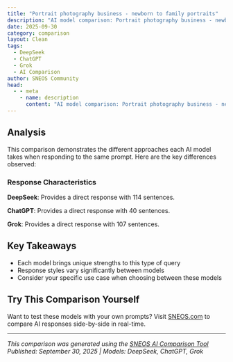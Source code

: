 ```yaml
---
title: "Portrait photography business - newborn to family portraits"
description: "AI model comparison: Portrait photography business - newborn to family portraits..."
date: 2025-09-30
category: comparison
layout: Clean
tags:
  - DeepSeek
  - ChatGPT
  - Grok
  - AI Comparison
author: SNEOS Community
head:
  - - meta
    - name: description
      content: "AI model comparison: Portrait photography business - newborn to family portraits..."
---
```


<ChatComparison
  title="Portrait photography business - newborn to family portraits"
  prompt="Portrait photography business - newborn to family portraits"
  :responses='{
    "DeepSeek": "Of course! Starting and running a portrait photography business specializing in newborns to families is a beautiful and rewarding venture. It combines artistic skill with the ability to connect with people during some of life\u0027s most precious moments.\n\nHere is a comprehensive guide covering everything from your core philosophy to the nitty-gritty of operations.\n\n---\n\n### **Part 1: Defining Your Brand \u0026 Niche**\n\nThis is the foundation of your business. You can\u0027t be everything to everyone.\n\n**1. Find Your \u0022Why\u0022 and Your Style:**\n*   **Your \u0022Why\u0022:** Why do you want to photograph families? Is it to freeze a fleeting moment of childhood? To create heirlooms? To celebrate connection?\n*   **Your Style:** This is your artistic signature. Are you?\n    *   **Light \u0026 Airy:** Bright, clean, soft colors, natural light.\n    *   **Dark \u0026 Moody:** Rich shadows, deep colors, dramatic lighting.\n    *   **Lifestyle:** Candid, storytelling, capturing real interactions in a client\u0027s home or a meaningful location.\n    *   **Posed/Classic:** Timeless, traditional portraits with deliberate posing and perfect lighting.\n\n**2. Specialize Within Your Niche:**\nWhile \u0022newborn to family\u0022 is your broad niche, you can further specialize to stand out.\n*   **Newborn Specialist:** Requires specific safety training, props, and patience. You\u0027ll focus on babies under 3 months old.\n*   **Milestone Photographer:** Capturing key stages: sitter sessions (6-8 months), first birthday cake smashes, etc.\n*   **Maternity \u0026 Newborn Combo:** Serving families from pregnancy through the newborn stage.\n*   **Outdoor Family Storyteller:** Focusing on adventurous, candid sessions in nature.\n\n---\n\n### **Part 2: Essential Skills \u0026 Equipment**\n\n**1. Non-Negotiable Skills:**\n*   **Technical Proficiency:** Master your camera (Manual mode), lighting (natural and artificial), and composition.\n*   **Posing \u0026 Directing:** You must be able to gently pose a newborn **safely** and make a family of five look natural and connected. This is more about prompting interaction than rigid posing.\n*   **Patience \u0026 Calm Demeanor:** Newborns cry, toddlers have tantrums, parents are stressed. You are the calm, reassuring anchor.\n*   **Safety (CRUCIAL for Newborns):** Get trained in newborn safety. This includes proper posing (never forcing a baby), hygiene, recognizing signs of distress, and always having a spotter.\n\n**2. Essential Gear:**\n*   **Camera \u0026 Lenses:** A full-frame camera is ideal. Key lenses: a 50mm f/1.8 (great starter), and a 35mm or 24-70mm for wider family shots.\n*   **Lighting:**\n    *   **Studio:** A reliable studio strobe or continuous light with a large modifier (softbox/umbrella) for soft, flattering light.\n    *   **On-Location:** A good speedlight and reflector for fill light.\n*   **Newborn Studio Specifics:**\n    *   **Props:** Beanbag poser, blankets, wraps, buckets, baskets, headbands, bonnets.\n    *   **Heater:** Newborns need to be warm to stay sleepy and comfortable.\n*   **Backups:** Multiple memory cards, extra batteries, and a backup camera body for professional work.\n\n---\n\n### **Part 3: The Client Experience \u0026 Session Workflow**\n\nA great experience leads to referrals and repeat clients.\n\n**1. Before the Session:**\n*   **Inquiry:** Respond quickly and professionally.\n*   **Consultation:** Have a phone or video call to discuss their vision, your style, and what to wear. For newborns, discuss safety and parent expectations.\n*   **Booking \u0026 Contract:** Use a professional contract that outlines deliverables, payment, rescheduling policies, and model release. Take a deposit to secure the date.\n*   **Preparation Guide:** Send a PDF with tips on what to wear, what to expect, and how to prepare. This manages expectations and reduces day-of stress.\n\n**2. During the Session:**\n*   **Create a Welcoming Atmosphere:** Play soft music, offer water, be friendly.\n*   **Connect First:** Spend the first 5 minutes chatting, not shooting. Make the kids feel comfortable.\n*   **Lead with Confidence:** Guide them through poses and prompts. Be encouraging and positive.\n*   **Safety First (Newborns):** Never take a risk. If a pose isn\u0027t working, move on. A parent should always be within arm\u0027s reach during composite-prone poses.\n\n**3. After the Session:**\n*   **The Sneak Peek:** Within 24-48 hours, send 1-2 beautifully edited images via text or social media. This builds excitement!\n*   **Editing:** Cull and edit your images consistently with your signature style.\n*   **The Reveal \u0026 Ordering Session:** This is key for sales.\n    *   **In-Person Sales (IPS):** Schedule a meeting to present your final gallery. This personal touch significantly increases average order value.\n    *   **Online Gallery:** Use a service like Pic-Time or Pixieset to deliver images. Offer collections (e.g., Digital Collection, Print Collection, Heirloom Collection) rather than just \u00E0 la carte items.\n\n---\n\n### **Part 4: Pricing \u0026 Products**\n\n**Your Pricing Philosophy:**\nDon\u0027t just cover costs; value your time, skill, and artistry.\n\n**Common Pricing Models:**\n1.  **Session Fee \u002B Products/Digitals:** A lower session fee that covers your time and talent, with clients purchasing prints, albums, and digital files separately after seeing their images. (Ideal for IPS).\n2.  **All-Inclusive Collections:** Offer 2-3 tiered packages (e.g., Silver, Gold, Platinum) that include a set number of digital files and/or prints. This simplifies the process for the client.\n3.  **\u00C0 La Carte:** Everything is sold separately. This can be confusing for clients and harder to manage.\n\n**What to Sell:**\n*   **Digital Files:** High-resolution files with a print release.\n*   **Professional Prints \u0026 Wall Art:** The quality is far superior to consumer labs. Offer canvases, metal prints, and framed prints.\n*   **Albums \u0026 Folio Boxes:** Tangible heirlooms that tell a story. These are high-value items.\n\n---\n\n### **Part 5: Marketing \u0026 Building Your Business**\n\n**1. Your Online Home:**\n*   **Website:** A professional, clean website is a must. Your portfolio is your #1 marketing tool.\n*   **Google Business Profile:** List your business locally. Encourage happy clients to leave reviews.\n\n**2. Social Media Strategy:**\n*   **Instagram \u0026 Facebook:** Your visual platforms. Post consistently, use Stories and Reels to show behind-the-scenes, and engage with your audience. Use relevant hashtags (e.g., #seattlefamilyphotographer, #newbornphotographysafety).\n*   **Pinterest:** Create beautiful boards with your work and inspiration. This is a powerful search engine for clients planning a photoshoot.\n\n**3. Build a Network:**\n*   Connect with local birth doulas, midwives, prenatal yoga instructors, and baby boutiques. Offer a referral partnership.\n*   Join local small business groups.\n\n**4. Generate Word-of-Mouth:**\n*   **Model Calls:** Offer discounted or free sessions in exchange for using the images in your portfolio, especially when building it or trying a new style.\n*   **Client Referral Program:** Offer a credit or mini-session to clients who refer new business to you.\n\n---\n\n### **Sample Business Timeline:**\n\n*   **Year 1:** Build your portfolio, define your style, invest in essential gear, set up legal structure (LLC recommended), and launch your website. Focus on nailing your client experience.\n*   **Year 2-3:** Refine your pricing, introduce higher-end products (albums, wall art), and systematize your workflow. Marketing focus shifts to generating consistent bookings and referrals.\n*   **Year 4\u002B:** You can consider raising prices, hiring an assistant/editor, or potentially opening a dedicated studio space.\n\nThis is a journey that requires equal parts artist, entrepreneur, and child-whisperer. By focusing on safety, artistry, and an exceptional client experience, you will build a thriving business that captures the most important moments in a family\u0027s life. Good luck",
    "ChatGPT": "Starting or enhancing a portrait photography business that specializes in newborn to family portraits is a wonderful niche. Here\u0027s a comprehensive guide to help you succeed in this field:\n\n### 1. Define Your Brand and Style\n- **Identify Your Unique Style:** Soft and natural light, vibrant and colorful, black and white, lifestyle, or studio-based.\n- **Create a Memorable Business Name:** Something that reflects warmth, family, and trust.\n- **Design a Logo and Branding Materials:** Consistent colors, fonts, and style across your website and marketing.\n\n### 2. Build a Portfolio\n- **Showcase a Range:** Include newborn, baby milestones, maternity, children, and full family portraits.\n- **Quality Over Quantity:** Select your best images that showcase your style and technical skills.\n- **Get Permission:** Ensure model release forms are signed for all featured clients.\n\n### 3. Set Up Your Studio and Equipment\n- **Equipment Needed:**\n  - DSLR or mirrorless camera with high resolution.\n  - Prime lenses (50mm, 85mm) for sharp portraits.\n  - Softboxes, reflectors, and diffusers for natural lighting.\n  - Props for newborns and children (blankets, baskets, toys).\n- **Comfortable Shooting Space:** Warm studio for newborns, safety-proofed and cozy.\n\n### 4. Pricing and Packages\n- **Research Market Rates in Your Area**\n- **Offer Packages Such As:**\n  - Newborn Session (including parents, siblings).\n  - Baby Milestone Package (3, 6, 9 months).\n  - Maternity \u002B Newborn Combo.\n  - Family Portraits (seasonal or yearly).\n- **Include Digital Files, Prints, Albums, or Wall Art Options**\n\n### 5. Marketing and Client Acquisition\n- **Build a Professional Website:** Showcase portfolio, pricing, contact info.\n- **SEO Optimization:** Use keywords like \u201CNewborn photographer [Your City],\u201D \u201CFamily portraits,\u201D etc.\n- **Social Media:** Instagram, Facebook, Pinterest to showcase work and behind-the-scenes.\n- **Partner with Local Businesses:** Maternity boutiques, pediatricians, baby stores.\n- **Referral Program:** Encourage satisfied clients to refer others.\n\n### 6. Client Experience\n- **Pre-Session Communication:** Explain session details, what to bring, and how to prepare.\n- **Comfort and Safety:** Especially for newborn sessions, prioritize gentle handling.\n- **Post-Session Delivery:** Timely editing and delivery of photos.\n- **Follow-Up:** Ask for testimonials and encourage repeat bookings.\n\n### 7. Legal Considerations\n- **Contracts:** Clear agreements covering session terms, cancellations, usage rights.\n- **Insurance:** Liability insurance for studio and equipment.\n\n### 8. Continued Learning and Growth\n- **Attend Workshops:** Newborn posing, advanced lighting.\n- **Stay Updated:** Trends in family photography.\n- **Invest in Marketing:** Ads, SEO services, or professional branding help.\n\n---\n\nIf you want, I can help you create specific marketing content, pricing templates, social media post ideas, or even a sample client contract. Just let me know!",
    "Grok": "Starting and running a portrait photography business focusing on newborn to family portraits is a rewarding venture that combines creativity with the opportunity to capture meaningful moments for clients. Below is a comprehensive guide to help you establish and grow your business in this niche.\n\n---\n\n### 1. Define Your Business Vision and Niche\n- **Specialize in Newborn and Family Portraits**: Focus on a specific age range or style (e.g., posed newborn sessions, candid family moments, or outdoor lifestyle shoots). This helps you stand out and build expertise in that area.\n- **Identify Your Target Audience**: Are you targeting new parents, growing families, or multi-generational families? Understand their needs, budget, and preferences.\n- **Create a Unique Selling Proposition (USP)**: What makes your photography different? Maybe you specialize in natural light, offer affordable mini-sessions, or include custom photo albums in your packages.\n\n---\n\n### 2. Develop Your Skills and Style\n- **Master Your Craft**:\n  - Learn the technical aspects of photography (lighting, composition, exposure, etc.).\n  - Take specialized courses or workshops on newborn photography (safety is crucial when working with babies).\n  - Practice posing techniques for families and children of different ages.\n- **Build a Signature Style**: Develop a consistent editing style or aesthetic (e.g., soft pastels for newborns, warm tones for families) to make your work recognizable.\n- **Stay Updated**: Follow trends in family and newborn photography, such as popular props, backdrops, or themed sessions (holiday shoots, milestone sessions).\n\n---\n\n### 3. Create a Business Plan\nA solid business plan will guide your growth and ensure financial sustainability.\n- **Business Name and Branding**:\n  - Choose a memorable name that reflects your niche (e.g., \u201CTiny Treasures Photography\u201D for newborns).\n  - Design a logo and create branding materials (business cards, website, social media banners).\n- **Pricing and Packages**:\n  - Research competitors in your area to set competitive pricing.\n  - Offer tiered packages (e.g., basic, premium, deluxe) for newborn sessions, family shoots, and milestone sessions.\n  - Consider add-ons like prints, canvases, or digital galleries.\n- **Startup Costs**:\n  - Camera equipment (DSLR/mirrorless camera, lenses, tripod).\n  - Studio setup (if applicable): backdrops, props, lighting equipment, beanbags for newborns.\n  - Editing software (Adobe Lightroom, Photoshop).\n  - Website hosting and marketing materials.\n- **Legal Requirements**:\n  - Register your business (sole proprietorship, LLC, etc.).\n  - Obtain necessary permits or licenses in your area.\n  - Get business insurance (general liability and equipment insurance).\n  - Use contracts for client bookings to protect yourself and outline expectations.\n\n---\n\n### 4. Build Your Portfolio\nYour portfolio is your primary marketing tool to attract clients.\n- **Start Small**:\n  - Offer free or discounted sessions to friends, family, or local models to build a collection of high-quality images.\n  - Focus on variety: newborns, toddlers, families, and multi-generational shoots.\n- **Showcase Your Work**:\n  - Create a professional website with galleries for each type of session.\n  - Use platforms like Instagram and Pinterest to reach a wider audience.\n- **Client Testimonials**: Request reviews and testimonials from early clients to build credibility.\n\n---\n\n### 5. Set Up Your Studio or Location Workflow\n- **Studio vs. On-Location**:\n  - Decide whether you\u2019ll operate from a home studio, rent a space, or shoot on-location (parks, client homes).\n  - For newborn photography, a controlled studio environment is often best for safety and comfort.\n- **Newborn Safety**:\n  - Invest in training for safe newborn posing (e.g., never force poses, always support the baby).\n  - Keep the studio warm, clean, and stocked with props, blankets, and sanitizers.\n- **Family Sessions**:\n  - Scout outdoor locations for family shoots (parks, beaches, urban areas).\n  - Have portable lighting or reflectors for outdoor sessions.\n\n---\n\n### 6. Market Your Business\nEffective marketing will help you attract clients consistently.\n- **Online Presence**:\n  - Build a user-friendly website with a booking system, pricing, and galleries.\n  - Use social media (Instagram, Facebook, Pinterest) to share your work, behind-the-scenes content, and client stories.\n  - Optimize your website for SEO (use keywords like \u201Cnewborn photographer [your city]\u201D or \u201Cfamily portraits near me\u201D).\n- **Local Networking**:\n  - Partner with local businesses (maternity boutiques, pediatricians, baby stores) to cross-promote.\n  - Attend baby expos, family events, or community fairs to connect with potential clients.\n- **Promotions and Referrals**:\n  - Offer seasonal discounts or mini-sessions (e.g., holiday-themed family shoots).\n  - Create a referral program (e.g., a discount for clients who refer new customers).\n- **Email Marketing**:\n  - Build a mailing list to send newsletters with promotions, session tips, or milestone reminders (e.g., reminding parents about baby\u2019s 6-month session).\n\n---\n\n### 7. Provide an Exceptional Client Experience\nHappy clients lead to repeat business and referrals.\n- **Communication**:\n  - Respond promptly to inquiries and provide clear information on pricing and what to expect.\n  - Send a pre-session guide with tips on clothing, preparation, and timing (especially for newborns).\n- **Session Experience**:\n  - Create a relaxed, fun environment for families and children.\n  - Be patient with newborns and unpredictable toddlers.\n- **Deliver Results**:\n  - Provide a quick turnaround time for edited photos.\n  - Offer online galleries for easy viewing and downloading.\n  - Suggest print products or albums to enhance their experience.\n\n---\n\n### 8. Manage Finances and Growth\n- **Track Income and Expenses**:\n  - Use accounting software (QuickBooks, FreshBooks) to manage bookings, invoices, and taxes.\n  - Set aside money for taxes and reinvestment in equipment or marketing.\n- **Upsell Opportunities**:\n  - Offer additional products like wall art, custom albums, or holiday cards.\n  - Create milestone packages for returning clients (newborn, 6 months, 1 year).\n- **Expand Services**:\n  - Add maternity photography to attract clients before the baby arrives.\n  - Offer event photography for birthdays or family reunions.\n  - Host photography workshops for parents who want to capture their own family moments.\n\n---\n\n### 9. Invest in Continuous Learning\n- Attend workshops, webinars, or conferences (e.g., Click Away, WPPI) to network and improve your skills.\n- Join photography communities (online forums, local groups) for support and inspiration.\n- Experiment with new techniques, props, or editing styles to keep your work fresh.\n\n---\n\n### 10. Challenges to Anticipate\n- **Seasonal Fluctuations**: Family portraits often peak during holidays; plan for slower months with promotions or mini-sessions.\n- **Time Management**: Balancing shoots, editing, and marketing can be overwhelming; consider hiring an assistant or outsourcing editing.\n- **Client Expectations**: Some clients may have unrealistic expectations; set clear boundaries and communicate upfront.\n\n---\n\n### Sample Pricing Structure (Adjust Based on Your Market)\n- **Newborn Session**: $300\u2013$600 (includes 2\u20133 hours, edited digital images, optional prints).\n- **Family Session**: $200\u2013$400 (1\u20132 hours, outdoor or studio, digital gallery).\n- **Mini-Sessions**: $100\u2013$150 (20\u201330 minutes, limited images, great for holidays or quick updates).\n- **Add-Ons**: Prints ($10\u2013$50), Albums ($100\u2013$300), Wall Art ($50\u2013$200).\n\n---\n\nBy focusing on quality, safety, and client satisfaction, you can build a thriving portrait photography business that captures the precious moments of newborns and families. Start small, grow your skills and reputation, and adapt to your clients\u2019 needs as you expand. Would you like detailed advice on any specific aspect, like marketing strategies or newborn safety tips?"
  }'
  published-date="17:24"
/>

## Analysis

This comparison demonstrates the different approaches each AI model takes when responding to the same prompt. Here are the key differences observed:

### Response Characteristics

**DeepSeek**: Provides a direct response with 114 sentences. 

**ChatGPT**: Provides a direct response with 40 sentences. 

**Grok**: Provides a direct response with 107 sentences. 

## Key Takeaways

- Each model brings unique strengths to this type of query
- Response styles vary significantly between models
- Consider your specific use case when choosing between these models

## Try This Comparison Yourself

Want to test these models with your own prompts? Visit [SNEOS.com](https://sneos.com) to compare AI responses side-by-side in real-time.

---

*This comparison was generated using the [SNEOS AI Comparison Tool](https://sneos.com)*
*Published: September 30, 2025 | Models: DeepSeek, ChatGPT, Grok*
